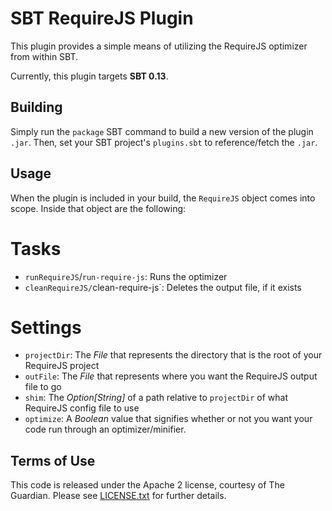# SBT RequireJS Plugin

This plugin provides a simple means of utilizing the RequireJS optimizer from within SBT.

Currently, this plugin targets **SBT 0.13**.

## Building

Simply run the `package` SBT command to build a new version of the plugin `.jar`.  Then, set your SBT project's `plugins.sbt` to reference/fetch the `.jar`.

## Usage

When the plugin is included in your build, the `RequireJS` object comes into scope.  Inside that object are the following:

  # Tasks

  * `runRequireJS`/`run-require-js`: Runs the optimizer
  * `cleanRequireJS/`clean-require-js`: Deletes the output file, if it exists

  # Settings

  * `projectDir`: The *File* that represents the directory that is the root of your RequireJS project
  * `outFile`: The *File* that represents where you want the RequireJS output file to go
  * `shim`: The *Option[String]* of a path relative to `projectDir` of what RequireJS config file to use
  * `optimize`: A *Boolean* value that signifies whether or not you want your code run through an optimizer/minifier.

## Terms of Use

This code is released under the Apache 2 license, courtesy of The Guardian.  Please see [LICENSE.txt](LICENSE.txt) for further details.
